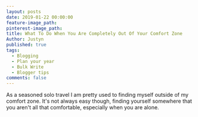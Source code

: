 ```yaml
---
layout: posts
date: 2019-01-22 00:00:00
feature-image_path:
pinterest-image_path:
title: What To Do When You Are Completely Out Of Your Comfort Zone
Author: Justyn
published: true
tags:
  - Blogging
  - Plan your year
  - Bulk Write
  - Blogger tips
comments: false
---
```


As a seasoned solo travel I am pretty used to finding myself outside of my comfort zone. It's not always easy though, finding yourself somewhere that you aren't all that comfortable, especially when you are alone.&nbsp;